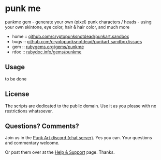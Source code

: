 # punk me

punkme gem - generate your own (pixel) punk characters / heads - using your own skintone, eye color, hair & hair color, and much more


* home  :: [github.com/cryptopunksnotdead/punkart.sandbox](https://github.com/cryptopunksnotdead/punkart.sandbox)
* bugs  :: [github.com/cryptopunksnotdead/punkart.sandbox/issues](https://github.com/cryptopunksnotdead/punkart.sandbox/issues)
* gem   :: [rubygems.org/gems/punkme](https://rubygems.org/gems/punkme)
* rdoc  :: [rubydoc.info/gems/punkme](http://rubydoc.info/gems/punkme)



## Usage


to be done




## License

The scripts are dedicated to the public domain.
Use it as you please with no restrictions whatsoever.


## Questions? Comments?

Join us in the [Punk Art discord (chat server)](https://discord.gg/FE3HeXNKRa). Yes you can.
Your questions and commentary welcome.

Or post them over at the [Help & Support](https://github.com/geraldb/help) page. Thanks.


